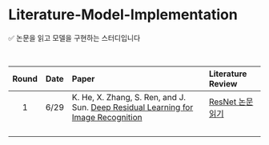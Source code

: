# Literature-Model-Implementation

✅ 논문을 읽고 모델을 구현하는 스터디입니다

<br>

|Round|Date|Paper|Literature Review|
|:---:|:---:|:---|:---|
|1|6/29|K. He, X. Zhang, S. Ren, and J. Sun. [Deep Residual Learning for Image Recognition](https://arxiv.org/pdf/1512.03385.pdf)|[ResNet 논문 읽기](https://www.notion-pinotnoir056.com/75a919d0-a498-4264-a5f7-375a3c77649f)|
||||
||||
||||
||||
